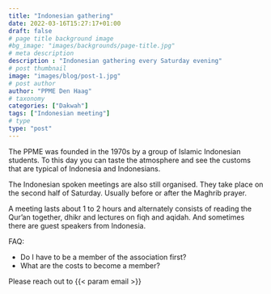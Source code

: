 ```yaml
---
title: "Indonesian gathering"
date: 2022-03-16T15:27:17+01:00
draft: false
# page title background image
#bg_image: "images/backgrounds/page-title.jpg"
# meta description
description : "Indonesian gathering every Saturday evening"
# post thumbnail
image: "images/blog/post-1.jpg"
# post author
author: "PPME Den Haag"
# taxonomy
categories: ["Dakwah"]
tags: ["Indonesian meeting"]
# type
type: "post"
---
```


The PPME was founded in the 1970s by a group of Islamic Indonesian students. To this day you can taste the atmosphere and see the customs that are typical of Indonesia and Indonesians.


The Indonesian spoken meetings are also still organised. They take place on the second half of Saturday. Usually before or after the Maghrib prayer.


A meeting lasts about 1 to 2 hours and alternately consists of reading the Qur’an together, dhikr and lectures on fiqh and aqidah. And sometimes there are guest speakers from Indonesia.

FAQ:

* Do I have to be a member of the association first?
* What are the costs to become a member?

 Please reach out to {{< param email >}}

